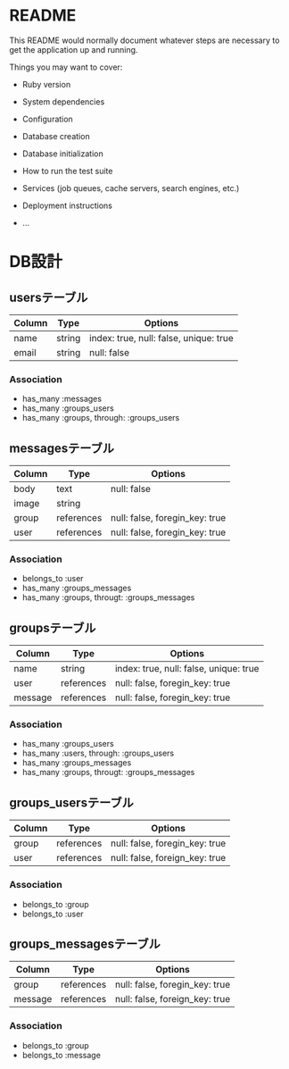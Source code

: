 # README

This README would normally document whatever steps are necessary to get the
application up and running.

Things you may want to cover:

* Ruby version

* System dependencies

* Configuration

* Database creation

* Database initialization

* How to run the test suite

* Services (job queues, cache servers, search engines, etc.)

* Deployment instructions

* ...

# DB設計

## usersテーブル

|Column|Type|Options|
|------|----|-------|
|name|string|index: true, null: false, unique: true|
|email|string|null: false|

### Association
- has_many :messages
- has_many :groups_users
- has_many :groups, through: :groups_users

## messagesテーブル

|Column|Type|Options|
|------|----|-------|
|body|text|null: false|
|image|string||
|group|references|null: false, foregin_key: true|
|user|references|null: false, foregin_key: true|

### Association
- belongs_to :user
- has_many :groups_messages
- has_many :groups, througt: :groups_messages

## groupsテーブル

|Column|Type|Options|
|------|----|-------|
|name|string|index: true, null: false, unique: true|
|user|references|null: false, foregin_key: true|
|message|references|null: false, foregin_key: true|

### Association
- has_many :groups_users
- has_many :users, through: :groups_users
- has_many :groups_messages
- has_many :groups, througt: :groups_messages

## groups_usersテーブル

|Column|Type|Options|
|------|----|-------|
|group|references|null: false, foregin_key: true|
|user|references|null: false, foreign_key: true|

### Association
- belongs_to :group
- belongs_to :user

## groups_messagesテーブル

|Column|Type|Options|
|------|----|-------|
|group|references|null: false, foregin_key: true|
|message|references|null: false, foreign_key: true|

### Association
- belongs_to :group
- belongs_to :message

